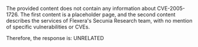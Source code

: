 The provided content does not contain any information about CVE-2005-1726. The first content is a placeholder page, and the second content describes the services of Flexera's Secunia Research team, with no mention of specific vulnerabilities or CVEs.

Therefore, the response is: UNRELATED